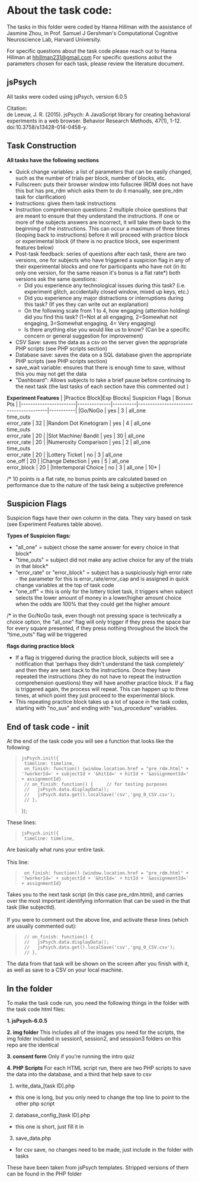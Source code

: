 # About the task code:
The tasks in this folder were coded by Hanna Hillman with the assistance of Jasmine Zhou, in Prof. Samuel J Gershman's Computational Cognitive Neuroscience Lab, Harvard University. <br>

For specific questions about the task code please reach out to Hanna Hillman at hhillman231@gmail.com
For specific questions aobut the parameters chosen for each task, please review the literature document.

## jsPsych
All tasks were coded using jsPsych, version 6.0.5 <br>

Citation: <br>
de Leeuw, J. R. (2015). jsPsych: A JavaScript library for creating behavioral experiments in a web browser. Behavior Research Methods, 47(1), 1-12. doi:10.3758/s13428-014-0458-y.


## Task Construction

**All tasks have the following sections**
- Quick change variables: a list of parameters that can be easily changed, such as the number of trials per block, number of blocks, etc.
- Fullscreen: puts their browser window into fullscree (RDM does not have this but has pre_rdm which asks them to do it manually, see pre_rdm task for clarification)
- Instructions: gives them task instructions
- Instruction comprehension questions: 2 multiple choice questions that are meant to ensure that they understand the instructions. If one or more of the subjects answers are incorrect, it will take them back to the beginning of the instructions. This can occur a maximum of three times (looping back to instructions) before it will proceed with practice block or experimental block (if there is no practice block, see experiment features below)
- Post-task feedback: series of questions after each task, there are two versions, one for subjects who have triggered a suspicion flag in any of their experimental blocks and one for participants who have not (in itc only one version, for the same reason it's bonus is a flat rate*) both versions ask the same questions:
    - Did you experience any technological issues during this task? (i.e. experiment glitch, accidentally closed window, mixed up keys, etc.)
    - Did you experience any major distractions or interruptions during this task? (If yes they can write out an explanation)
    - On the following scale from 1 to 4, how engaging (attention holding) did you find this task? (1=Not at all engaging, 2=Somewhat not engaging, 3=Somewhat engaging, 4= Very engaging)
    - Is there anything else you would like us to know? (Can be a specific concern or general suggestion for improvement)
- CSV Save: saves the data as a csv on the server given the appropriate PHP scripts (see PHP scripts section)
- Database save: saves the data on a SQL database given the appropriate PHP scripts (see PHP scripts section)
- save_wait variable: ensures that there is enough time to save, without this you may not get the data
- "Dashboard": Allows subjects to take a brief pause before continuing to the next task (the last tasks of each section have this commented out )

**Experiment Features**
|                       |Practice Block|Exp Blocks| Suspicion Flags                        | Bonus Pts |
|-----------------------|--------------|----------|----------------------------------------|-----------|
|Go/NoGo                | yes          | 3        | all_one <br> time_outs <br> error_rate | 32        |
|Random Dot Kinetogram  | yes          | 4        | all_one <br> time_outs <br> error_rate | 20        |
|Slot Machine/ Bandit   | yes          | 30       | all_one <br> error_rate                | 20        |
|Numerosity Comparison  | yes          | 2        | all_one <br> time_outs <br> error_rate | 20        |
|Lottery Ticket         | no           | 3        | all_one <br> one_off                   | 20        |
|Change Detection       | yes          | 5        | all_one <br> error_block               | 20        |
|Intertemporal Choice   | no           | 3        | all_one                                | 10*       |

/* 10 points is a flat rate, no bonus points are calculated based on performance due to the nature of the task being a subjective preference

## Suspicion Flags
Suspicion flags have their own column in the data. They vary based on task (see Experiment Features table above). <br>


**Types of Suspicion flags:**
- "all_one" = subject chose the same answer for every choice in that block*
- "time_outs" = subject did not make any active choice for any of the trials in that block*
- "error_rate" or "error_block" = subject has a suspiciously high error rate - the parameter for this is error_rate/error_cap and is assigned in quick change variables at the top of task code
- "one_off" = this is only for the lottery ticket task, it triggers when subject selects the lower amount of money in a lower/higher amount choice when the odds are 100% that they could get the higher amount


/* in the Go/NoGo task, even though not pressing space is technically a choice option, the "all_one" flag will only trigger if they press the space bar for every square presented, if they press nothing throughout the block the "time_outs" flag will be triggered


**flags during practice block**
- If a flag is triggered during the practice block, subjects will see a notification that 'perhaps they didn't understand the task completely' and then they are sent back to the instructions. Once they have repeated the instructions (they do not have to repeat the instruction comprehension questions) they will have another practice block. If a flag is triggered again, the process will repeat. This can happen up to three times, at which point they just proceed to the experimental block.
- This repeating practice block takes up a lot of space in the task codes, starting with "no_sus" and ending with "sus_procedure" variables.


## End of task code - init
At the end of the task code you will see a function that looks like the following:
>     jsPsych.init({
>      timeline: timeline,
>      on_finish: function() {window.location.href = "pre_rdm.html" + '?workerId=' + subjectId + '&hitId=' + hitId + '&assignmentId=' + assignmentId}
>      // on_finish: function() {     // for testing purposes
>      //   jsPsych.data.displayData();
>      //   jsPsych.data.get().localSave('csv','gng_0_CSV.csv');
>      // },
>    });

These lines:
>     jsPsych.init({
>      timeline: timeline,

Are basically what runs your entire task.
<br>
<br>
This line:
>      on_finish: function() {window.location.href = "pre_rdm.html" + '?workerId=' + subjectId + '&hitId=' + hitId + '&assignmentId=' + assignmentId}

Takes you to the next task script (in this case pre_rdm.html), and carries over the most important identifying information that can be used in the
that task (like subjectId).
<br>
<br>
If you were to comment out the above line, and activate these lines (which are usually commented out):
>      // on_finish: function() {     
>      //   jsPsych.data.displayData();
>      //   jsPsych.data.get().localSave('csv','gng_0_CSV.csv');
>      // },

The data from that task will be shown on the screen after you finish with it, as well as save to a CSV on your local machine.



## In the folder
To make the task code run, you need the following things in the folder with the task code html files:

**1. jsPsych-6.0.5**


**2. img folder**
This includes all of the images you need for the scripts, the img folder included in session1, session2, and sesssion3 folders on this repo are the identical


**3. consent form**
Only if you're running the intro quiz


**4. PHP Scripts**
For each HTML script run, there are two PHP scripts to save the data into the database, and a third that help save to csv

1. write_data_[task ID].php
  - this one is long, but you only need to change the top line to point to the other php script
2. database_config_[task ID].php
  - this one is short, just fill it in
3. save_data.php
  - for csv save, no changes need to be made, just include in the folder with tasks


These have been taken from jsPsych templates. Stripped versions of them can be found in the PHP folder
